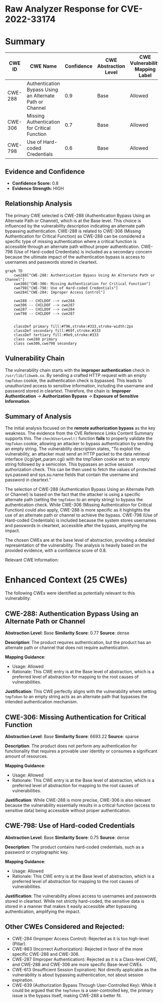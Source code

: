 # Raw Analyzer Response for CVE-2022-33174

# Summary
| CWE ID | CWE Name | Confidence | CWE Abstraction Level | CWE Vulnerability Mapping Label | CWE-Vulnerability Mapping Notes |
|---|---|---|---|---|---|
| CWE-288 | Authentication Bypass Using an Alternate Path or Channel | 0.9 | Base | Allowed | Primary CWE |
| CWE-306 | Missing Authentication for Critical Function | 0.7 | Base | Allowed | Secondary Candidate |
| CWE-798 | Use of Hard-coded Credentials | 0.6 | Base | Allowed | Secondary Candidate |

## Evidence and Confidence

*   **Confidence Score:** 0.8
*   **Evidence Strength:** HIGH

## Relationship Analysis
The primary CWE selected is CWE-288 (Authentication Bypass Using an Alternate Path or Channel), which is at the Base level. This choice is influenced by the vulnerability description indicating an alternate path bypassing authentication. CWE-288 is related to CWE-306 (Missing Authentication for Critical Function) as CWE-288 can be considered a specific type of missing authentication where a critical function is accessible through an alternate path without proper authentication. CWE-798 (Use of Hard-coded Credentials) is included as a secondary concern because the ultimate impact of the authentication bypass is access to usernames and passwords stored in cleartext.

```mermaid
graph TD
    cwe288["CWE-288: Authentication Bypass Using An Alternate Path or Channel"]
    cwe306["CWE-306: Missing Authentication for Critical Function"]
    cwe798["CWE-798: Use of Hard-coded Credentials"]
    cwe284["CWE-284: Improper Access Control"]

    cwe288 -- CHILDOF --> cwe284
    cwe306 -- CHILDOF --> cwe287
    cwe287 -- CHILDOF --> cwe284
    cwe798 -- CHILDOF --> cwe287
    

    classDef primary fill:#f96,stroke:#333,stroke-width:2px
    classDef secondary fill:#69f,stroke:#333
    classDef tertiary fill:#9e9,stroke:#333
    class cwe288 primary
    class cwe306,cwe798 secondary
```

## Vulnerability Chain
The vulnerability chain starts with the **improper authentication** check in `/usr/lib/libweb.so`. By sending a crafted HTTP request with an empty `tmpToken` cookie, the authentication check is bypassed. This leads to unauthorized access to sensitive information, including the username and password stored in cleartext. Therefore, the chain is: **Improper Authentication** -> **Authorization Bypass** -> **Exposure of Sensitive Information**.

## Summary of Analysis
The initial analysis focused on the **remote authorization bypass** as the key weakness. The evidence from the CVE Reference Links Content Summary supports this. The `checkUserLevel()` function **fails** to properly validate the `tmpToken` cookie, allowing an attacker to bypass authentication by sending an empty string. The vulnerability description states, "To exploit the vulnerability, an attacker must send an HTTP packet to the data retrieval interface (/cgi/get_param.cgi) with the tmpToken cookie set to an empty string followed by a semicolon. This bypasses an active session authorization check. This can be then used to fetch the values of protected sys.passwd and sys.su.name fields that contain the username and password in cleartext."

The selection of CWE-288 (Authentication Bypass Using an Alternate Path or Channel) is based on the fact that the attacker is using a specific alternate path (setting the `tmpToken` to an empty string) to bypass the authentication check. While CWE-306 (Missing Authentication for Critical Function) could also apply, CWE-288 is more specific as it highlights the use of an alternate path or channel to achieve the bypass. CWE-798 (Use of Hard-coded Credentials) is included because the system stores usernames and passwords in cleartext, accessible after the bypass, amplifying the impact.

The chosen CWEs are at the base level of abstraction, providing a detailed representation of the vulnerability. The analysis is heavily based on the provided evidence, with a confidence score of 0.8.

Relevant CWE Information:

# Enhanced Context (25 CWEs)
The following CWEs were identified as potentially relevant to this vulnerability:

## CWE-288: Authentication Bypass Using an Alternate Path or Channel
**Abstraction Level**: Base
**Similarity Score**: 0.77
**Source**: dense

**Description**:
The product requires authentication, but the product has an alternate path or channel that does not require authentication.

**Mapping Guidance**:
- Usage: Allowed
- Rationale: This CWE entry is at the Base level of abstraction, which is a preferred level of abstraction for mapping to the root causes of vulnerabilities.

**Justification**: This CWE perfectly aligns with the vulnerability where setting `tmpToken` to an empty string acts as an alternate path that bypasses the intended authentication mechanism.

## CWE-306: Missing Authentication for Critical Function
**Abstraction Level**: Base
**Similarity Score**: 6693.22
**Source**: sparse

**Description**:
The product does not perform any authentication for functionality that requires a provable user identity or consumes a significant amount of resources.

**Mapping Guidance**:
- Usage: Allowed
- Rationale: This CWE entry is at the Base level of abstraction, which is a preferred level of abstraction for mapping to the root causes of vulnerabilities.

**Justification**: While CWE-288 is more precise, CWE-306 is also relevant because the vulnerability essentially results in a critical function (access to sensitive data) being accessible without proper authentication.

## CWE-798: Use of Hard-coded Credentials
**Abstraction Level**: Base
**Similarity Score**: 0.75
**Source**: dense

**Description**:
The product contains hard-coded credentials, such as a password or cryptographic key.

**Mapping Guidance**:
- Usage: Allowed
- Rationale: This CWE entry is at the Base level of abstraction, which is a preferred level of abstraction for mapping to the root causes of vulnerabilities.

**Justification**: The vulnerability allows access to usernames and passwords stored in cleartext. While not strictly hard-coded, the sensitive data is stored in a manner that makes it easily accessible after bypassing authentication, amplifying the impact.

## Other CWEs Considered and Rejected:
*   CWE-284 (Improper Access Control): Rejected as it is too high-level (Pillar).
*   CWE-863 (Incorrect Authorization): Rejected in favor of the more specific CWE-288 and CWE-306.
*   CWE-287 (Improper Authentication): Rejected as it is a Class-level CWE, and CWE-288 and CWE-306 are more specific Base-level CWEs.
*   CWE-613 (Insufficient Session Expiration): Not directly applicable as the vulnerability is about bypassing authentication, not about session expiration.
*   CWE-639 (Authorization Bypass Through User-Controlled Key): While it could be argued that the `tmpToken` is a user-controlled key, the primary issue is the bypass itself, making CWE-288 a better fit.